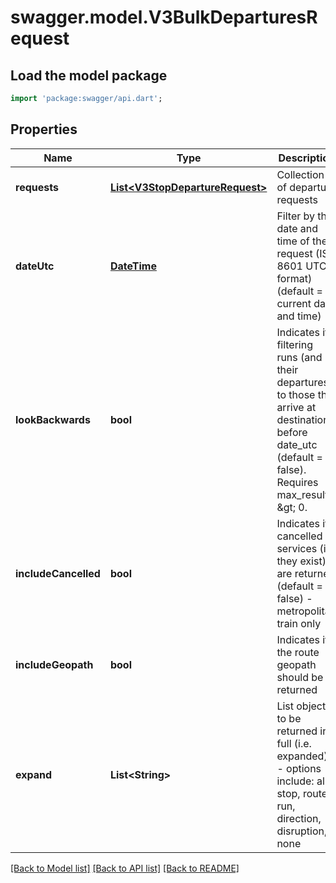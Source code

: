 # swagger.model.V3BulkDeparturesRequest

## Load the model package
```dart
import 'package:swagger/api.dart';
```

## Properties
Name | Type | Description | Notes
------------ | ------------- | ------------- | -------------
**requests** | [**List&lt;V3StopDepartureRequest&gt;**](V3StopDepartureRequest.md) | Collection of departure requests | [default to []]
**dateUtc** | [**DateTime**](DateTime.md) | Filter by the date and time of the request (ISO 8601 UTC format) (default &#x3D; current date and time) | [optional] [default to null]
**lookBackwards** | **bool** | Indicates if filtering runs (and their departures) to those that arrive at destination before date_utc (default &#x3D; false). Requires max_results &amp;gt; 0. | [optional] [default to null]
**includeCancelled** | **bool** | Indicates if cancelled services (if they exist) are returned (default &#x3D; false) - metropolitan train only | [optional] [default to null]
**includeGeopath** | **bool** | Indicates if the route geopath should be returned | [optional] [default to null]
**expand** | **List&lt;String&gt;** | List objects to be returned in full (i.e. expanded) - options include: all, stop, route, run, direction, disruption, none | [optional] [default to []]

[[Back to Model list]](../README.md#documentation-for-models) [[Back to API list]](../README.md#documentation-for-api-endpoints) [[Back to README]](../README.md)

